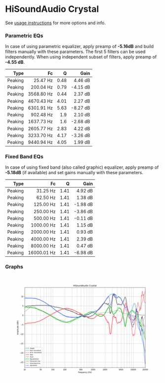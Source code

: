 # HiSoundAudio Crystal
See [usage instructions](https://github.com/jaakkopasanen/AutoEq#usage) for more options and info.

### Parametric EQs
In case of using parametric equalizer, apply preamp of **-5.16dB** and build filters manually
with these parameters. The first 5 filters can be used independently.
When using independent subset of filters, apply preamp of **-4.55 dB**.

| Type    | Fc         |    Q | Gain     |
|--------:|-----------:|-----:|---------:|
| Peaking | 25.47 Hz   | 0.48 | 4.46 dB  |
| Peaking | 200.04 Hz  | 0.79 | -4.15 dB |
| Peaking | 3568.80 Hz | 0.44 | 2.37 dB  |
| Peaking | 4670.43 Hz | 4.01 | 2.27 dB  |
| Peaking | 6301.91 Hz | 5.63 | -8.27 dB |
| Peaking | 902.48 Hz  | 1.9  | 2.10 dB  |
| Peaking | 1637.73 Hz | 1.6  | -2.68 dB |
| Peaking | 2605.77 Hz | 2.83 | 4.22 dB  |
| Peaking | 3233.70 Hz | 4.17 | -3.26 dB |
| Peaking | 9440.94 Hz | 4.05 | 1.99 dB  |

### Fixed Band EQs
In case of using fixed band (also called graphic) equalizer, apply preamp of **-5.18dB**
(if available) and set gains manually with these parameters.

| Type    | Fc          |    Q | Gain     |
|--------:|------------:|-----:|---------:|
| Peaking | 31.25 Hz    | 1.41 | 4.92 dB  |
| Peaking | 62.50 Hz    | 1.41 | 1.38 dB  |
| Peaking | 125.00 Hz   | 1.41 | -1.98 dB |
| Peaking | 250.00 Hz   | 1.41 | -3.86 dB |
| Peaking | 500.00 Hz   | 1.41 | -0.11 dB |
| Peaking | 1000.00 Hz  | 1.41 | 1.15 dB  |
| Peaking | 2000.00 Hz  | 1.41 | 0.93 dB  |
| Peaking | 4000.00 Hz  | 1.41 | 2.39 dB  |
| Peaking | 8000.00 Hz  | 1.41 | 0.47 dB  |
| Peaking | 16000.01 Hz | 1.41 | -6.98 dB |

### Graphs
![](./HiSoundAudio%20Crystal.png)